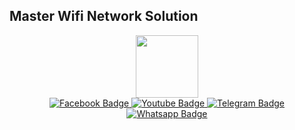 ## Master Wifi Network Solution

<div id="header" align="center">
  <img src="https://avatars.githubusercontent.com/u/46000841?v=4" width="100"/>
<div id="badges">
  <a href="https://facebook.com/muhammadyusuf1992">
    <img src="https://img.shields.io/badge/Facebook-blue?style=for-the-badge&logo=facebook&logoColor=white" alt="Facebook Badge"/>
  </a>
  <a href="https://youtube.com/@masterwifinetworksolution">
    <img src="https://img.shields.io/badge/YouTube-red?style=for-the-badge&logo=youtube&logoColor=white" alt="Youtube Badge"/>
  </a>
  <a href="https://t.me/masterwifinetworksolution">
    <img src="https://img.shields.io/badge/Telegram-blue?style=for-the-badge&logo=telegram&logoColor=white" alt="Telegram Badge"/>
  </a>
  <a href="https://wa.me/6287764241047">
    <img src="https://img.shields.io/badge/Whatsapp-blue?style=for-the-badge&logo=whatsapp&logoColor=white" alt="Whatsapp Badge"/>
  </a>
</div>
<img src="https://komarev.com/ghpvc/?username=masterwifinetworksolution&style=flat-square&color=blue" alt=""/>
</div>

